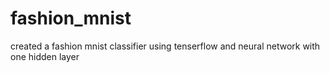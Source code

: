 # fashion_mnist
created a fashion mnist classifier using tenserflow and neural network with one hidden layer
